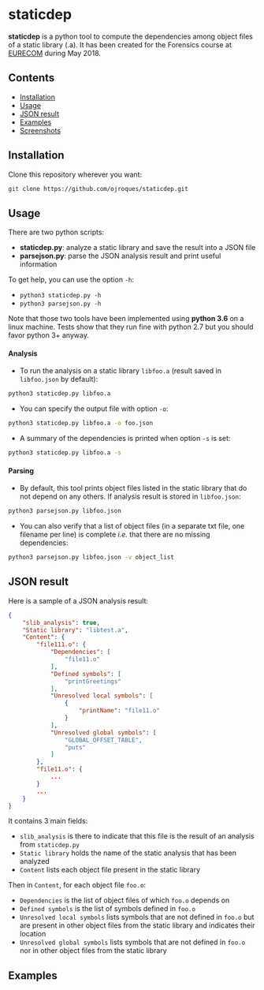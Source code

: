 # staticdep

**staticdep** is a python tool to compute the dependencies among object files of a static library (.a). It has been created for the Forensics course at [EURECOM](http://www.eurecom.fr/en) during May 2018.

## Contents

- [Installation](#installation)
- [Usage](#usage)
- [JSON result](#json-result)
- [Examples](#usage)
- [Screenshots](#usage)

## Installation

Clone this repository wherever you want:
```sh
git clone https://github.com/ojroques/staticdep.git
```
## Usage

There are two python scripts:
- **staticdep.py**: analyze a static library and save the result into a JSON file
- **parsejson.py**: parse the JSON analysis result and print useful information

To get help, you can use the option `-h`:
- `python3 staticdep.py -h`
- `python3 parsejson.py -h`

Note that those two tools have been implemented using **python 3.6** on a linux machine. Tests show that they run fine with python 2.7 but you should favor python 3+ anyway.

#### Analysis

* To run the analysis on a static library `libfoo.a` (result saved in `libfoo.json` by default):
```sh
python3 staticdep.py libfoo.a
```
* You can specify the output file with option `-o`:
```sh
python3 staticdep.py libfoo.a -o foo.json
```
* A summary of the dependencies is printed when option `-s` is set:
```sh
python3 staticdep.py libfoo.a -s
```

#### Parsing

* By default, this tool prints object files listed in the static library that do not depend on any others. If analysis result is stored in `libfoo.json`:
```sh
python3 parsejson.py libfoo.json
```
* You can also verify that a list of object files (in a separate txt file, one filename per line) is complete *i.e.* that there are no missing dependencies:
```sh
python3 parsejson.py libfoo.json -v object_list
```

## JSON result
Here is a sample of a JSON analysis result:
```json
{
    "slib_analysis": true,
    "Static library": "libtest.a",
    "Content": {
        "file111.o": {
            "Dependencies": [
                "file11.o"
            ],
            "Defined symbols": [
                "printGreetings"
            ],
            "Unresolved local symbols": [
                {
                    "printName": "file11.o"
                }
            ],
            "Unresolved global symbols": [
                "GLOBAL_OFFSET_TABLE",
                "puts"
            ]
        },
        "file11.o": {
            ...
        }
        ...
    }
}
```

It contains 3 main fields:
* `slib_analysis` is there to indicate that this file is the result of an analysis from `staticdep.py`
* `Static library` holds the name of the static analysis that has been analyzed
* `Content` lists each object file present in the static library

Then in `Content`, for each object file `foo.o`:
* `Dependencies` is the list of object files of which `foo.o` depends on
* `Defined symbols` is the list of symbols defined in `foo.o`
* `Unresolved local symbols` lists symbols that are not defined in `foo.o` but are present in other object files from the static library and indicates their location
* `Unresolved global symbols` lists symbols that are not defined in `foo.o` nor in other object files from the static library

## Examples
